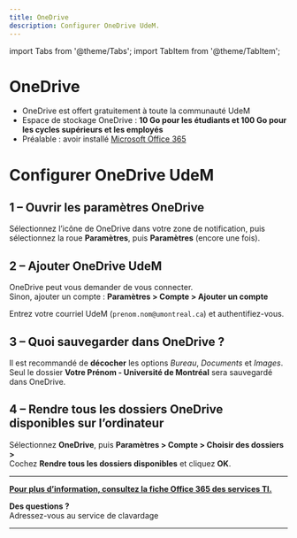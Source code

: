 ```yaml
---
title: OneDrive
description: Configurer OneDrive UdeM.
---
```


import Tabs from '@theme/Tabs';
import TabItem from '@theme/TabItem';

# OneDrive

- OneDrive est offert gratuitement à toute la communauté UdeM
- Espace de stockage OneDrive : **10 Go pour les étudiants et 100 Go pour les cycles supérieurs et les employés**
- Préalable : avoir installé [Microsoft Office 365](https://studio.bib.umontreal.ca/informatique/logiciels/office/)

# Configurer OneDrive UdeM  

## 1 – Ouvrir les paramètres OneDrive  
Sélectionnez l’icône de OneDrive dans votre zone de notification, puis sélectionnez la roue **Paramètres**, puis **Paramètres** (encore une fois).

## 2 – Ajouter OneDrive UdeM  
OneDrive peut vous demander de vous connecter.  
Sinon, ajouter un compte : **Paramètres > Compte > Ajouter un compte**

Entrez votre courriel UdeM (`prenom.nom@umontreal.ca`) et authentifiez-vous.

## 3 – Quoi sauvegarder dans OneDrive ?  
Il est recommandé de **décocher** les options *Bureau*, *Documents* et *Images*.  
Seul le dossier **Votre Prénom - Université de Montréal** sera sauvegardé dans OneDrive.

## 4 – Rendre tous les dossiers OneDrive disponibles sur l’ordinateur  
Sélectionnez **OneDrive**, puis **Paramètres > Compte > Choisir des dossiers >**  
Cochez **Rendre tous les dossiers disponibles** et cliquez **OK**.

---

**[Pour plus d’information, consultez la fiche Office 365 des services TI.](https://wiki.umontreal.ca/spaces/SIE/pages/127176143/OneDrive+Entreprise)**

**Des questions ?**  
Adressez-vous au service de clavardage

---